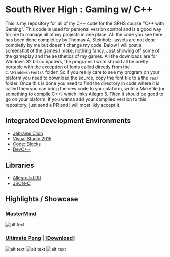 # South River High : Gaming w/ C++

This is my repository for all of my C++ code for the SRHS course "C++ with Gaming". This code is used for personal version 
control and is a good way for me to manage all of my projects in one place. All the code you see here
has been done completley by Thomas A. Steinholz, assets are not done completly by me but doesn't change my code. Below I will post a screenshot of the games I make, nothing fancy. Just showing off some of the gameplay and the aesthetics of my games. All the downloads are for Windows 32 bit computers, the programs I write should all be pretty portable with the exception of fonts called directly from the `C:\Windows\Fonts\` folder. So if you really care to see my program on your plaform you need to download the source, copy the font file to a the `res/` folder. Once this is done you need to find the directory in code where it is called then you can bring the new code to your plaform, write a Makefile (or something to compile C++) which links Allegro 5. Then it should be good to go on your plaform. If you wanna add your compiled version to this repository, just send a PR and I will most likly accept it.

## Integrated Development Environments

* [Jebrains Clion](https://www.jetbrains.com/clion/)
* [Visual Studio 2015](www.visualstudio.com/Free)
* [Code::Blocks](http://www.codeblocks.org/)
* [DevC++](http://www.bloodshed.net/devcpp.html)

## Libraries

* [Allegro 5.0.10](https://www.allegro.cc/manual/5/)
* [JSON-C](http://json-c.github.io/json-c/)

## Highlights / Showcase

### [MasterMind](https://github.com/tsteinholz/CPP-SRHS/tree/master/Projects/MasterMind-Graphical) 

![alt text](https://raw.githubusercontent.com/tsteinholz/CPP-SRHS/master/Projects/MasterMind-Graphical/showcase/mastermind-v3.jpg "MasterMind")

### [Ultimate Pong](https://github.com/tsteinholz/CPP-SRHS/tree/master/Projects/Pong) | [[Download]](https://github.com/tsteinholz/SR-Gaming/raw/master/Projects/Pong/Downloads/Windows-x86/Pong.zip)

![alt text](https://raw.githubusercontent.com/tsteinholz/SR-Gaming/master/Projects/Pong/showcase/74bab0ec458fbe72c9299165a9ddc937.jpg "Pong")
![alt text](https://raw.githubusercontent.com/tsteinholz/CPP-SRHS/master/Projects/Pong/showcase/634af285d8085b7cb228c11ac9d5be3c.png "Pong")
![alt text](https://raw.githubusercontent.com/tsteinholz/CPP-SRHS/master/Projects/Pong/showcase/8bf08da161057c1f959daa8e92d58733.jpg "Pong")
